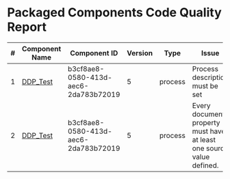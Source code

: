 # Packaged Components Code Quality Report
|#|Component Name|Component ID|Version|Type|Issue|Issue Type|Priority|
|---|---|---|---|---|---|---|---|
|1|[DDP_Test](Report/Training-Darko-Mirchevski/Doubleservice/DDP_Test.xml)|b3cf8ae8-0580-413d-aec6-2da783b72019|5|process|Process description must be set|CODE_SMELL|MINOR|
|2|[DDP_Test](Report/Training-Darko-Mirchevski/Doubleservice/DDP_Test.xml)|b3cf8ae8-0580-413d-aec6-2da783b72019|5|process|Every document property must have at least one source value defined.|CODE_SMELL|MAJOR|
